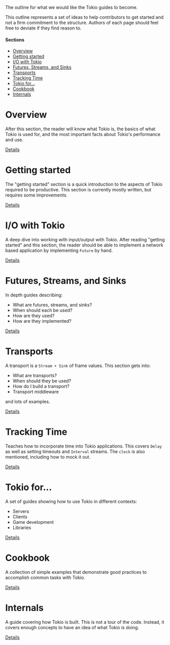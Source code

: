 The outline for what we would like the Tokio guides to become.

This outline represents a set of ideas to help contributors to get started and not a firm commitment to the structure. Authors of each page should feel free to deviate if they find reason to.

#### Sections

* [Overview](#overview)
* [Getting started](#getting-started)
* [I/O with Tokio](#io)
* [Futures, Streams, and Sinks](#futures-streams-sinks)
* [Transports](#transports)
* [Tracking Time](#time)
* [Tokio for...](#tokio-for)
* [Cookbook](#cookbook)
* [Internals](#internals)

<a name="overview"></a>
# Overview

After this section, the reader will know what Tokio is, the basics of what Tokio is used for, and the most important facts about Tokio's performance and use.

[Details](overview.md)

<a name="getting-started"></a>
# Getting started

The "getting started" section is a quick introduction to the aspects of Tokio required to be productive. This section is currently mostly written, but requires some improvements.

[Details](getting-started.md)

<a name="io"></a>
# I/O with Tokio

A deep dive into working with input/output with Tokio. After reading "getting started" and this section, the reader should be able to implement a network based application by implementing `Future` by hand.

[Details](io-with-tokio.md)

<a name="futures-streams-sinks"></a>
# Futures, Streams, and Sinks

In depth guides describing:

* What are futures, streams, and sinks?
* When should each be used?
* How are they used?
* How are they implemented?

[Details](futures-streams-sinks.md)

<a name="transports"></a>
# Transports

A transport is a `Stream + Sink` of frame values. This section gets into:

* What are transports?
* When should they be used?
* How do I build a transport?
* Transport middleware

and lots of examples.

[Details](transports.md)

<a name="time"></a>
# Tracking Time

Teaches how to incorporate time into Tokio applications. This covers `Delay` as
well as setting timeouts and `Interval` streams. The `clock` is also mentioned,
including how to mock it out.

[Details](tracking-time.md)

<a name="tokio-for"></a>
# Tokio for...

A set of guides showing how to use Tokio in different contexts:

* Servers
* Clients
* Game development
* Libraries

[Details](tokio-for.md)

<a name="cookbook"></a>
# Cookbook

A collection of simple examples that demonstrate good practices to accomplish
common tasks with Tokio.

[Details](cookbook.md)

<a name="internals"></a>
# Internals

A guide covering how Tokio is built. This is not a tour of the code. Instead, it
covers enough concepts to have an idea of what Tokio is doing.

[Details](internals.md)
